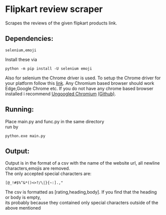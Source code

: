 # Flipkart review scraper  
Scrapes the reviews of the given flipkart products link.  
## Dependencies:    
```
selenium,emoji  
```
Install these via  
```
python -m pip install -U selenium emoji  
```
Also for selenium the Chrome driver is used. To setup the Chrome driver for your platform follow this [link](https://www.selenium.dev/documentation/webdriver/getting_started/install_drivers/ ).
Any Chromium based browser should work Edge,Google Chrome etc. 
If you do not have any chrome based browser installed i recommend [Ungoogled Chromium](https://ungoogled-software.github.io/ungoogled-chromium-binaries/) [(Github)](https://github.com/ungoogled-software/ungoogled-chromium).
## Running:   
Place main.py and func.py in the same directory  
run by  
```
python.exe main.py  
```
## Output:  
Output is in the format of a csv with the name of the website url, all newline characters,emojis are removed.  
The only accepted special characters are:  
```
[@_!#$%^&*()<>?/\|}{~:].,"  
```
The csv is formatted as [rating,heading,body]. If you find that the heading or body is empty,  
its probably because they contained only special characters outside of the above mentioned  
